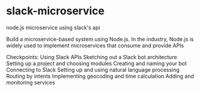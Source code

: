# slack-microservice
node.js microservice using slack's api


Build a microservice-based system using Node.js. In the industry, Node.js is widely used to implement microservices that consume and provide APIs

Checkpoints:
Using Slack APIs
Sketching out a Slack bot architecture
Setting up a project and choosing modules
Creating and naming your bot
Connecting to Slack
Setting up and using natural language processing
Routing by intents
Implementing geocoding and time calculation
Adding and monitoring services
